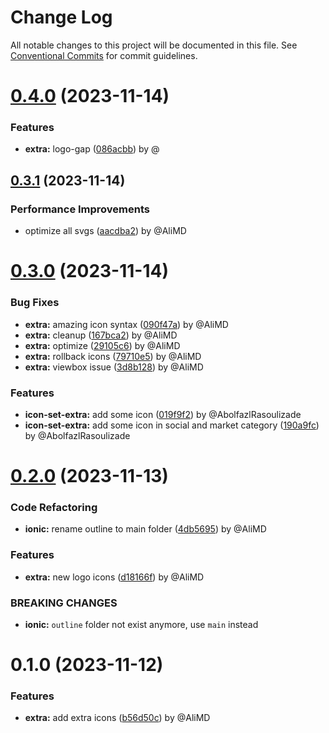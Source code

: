 # Change Log

All notable changes to this project will be documented in this file.
See [Conventional Commits](https://conventionalcommits.org) for commit guidelines.

# [0.4.0](https://github.com/Alwatr/icon/compare/@alwatr/icon-set-extra@0.3.1...@alwatr/icon-set-extra@0.4.0) (2023-11-14)

### Features

* **extra:** logo-gap ([086acbb](https://github.com/Alwatr/icon/commit/086acbb58759c69adcce9e7a4e63761bebc094bc)) by @

## [0.3.1](https://github.com/Alwatr/icon/compare/@alwatr/icon-set-extra@0.3.0...@alwatr/icon-set-extra@0.3.1) (2023-11-14)

### Performance Improvements

* optimize all svgs ([aacdba2](https://github.com/Alwatr/icon/commit/aacdba2c90fa57ad644f8608808a0513a7f4ea3e)) by @AliMD

# [0.3.0](https://github.com/Alwatr/icon/compare/@alwatr/icon-set-extra@0.2.0...@alwatr/icon-set-extra@0.3.0) (2023-11-14)

### Bug Fixes

* **extra:** amazing icon syntax ([090f47a](https://github.com/Alwatr/icon/commit/090f47ad5f366fda58672417b94ea18c04f502af)) by @AliMD
* **extra:** cleanup ([167bca2](https://github.com/Alwatr/icon/commit/167bca21f899d7f818f457a2af3ccf9674485eb3)) by @AliMD
* **extra:** optimize ([29105c6](https://github.com/Alwatr/icon/commit/29105c6b1f89254c3a7a105f573806b116bc848e)) by @AliMD
* **extra:** rollback icons ([79710e5](https://github.com/Alwatr/icon/commit/79710e571edc7c55bea1922daf67938c3d60afbf)) by @AliMD
* **extra:** viewbox issue ([3d8b128](https://github.com/Alwatr/icon/commit/3d8b1283eeaf2c74d82ebf67a40667349af8debc)) by @AliMD

### Features

* **icon-set-extra:** add some icon ([019f9f2](https://github.com/Alwatr/icon/commit/019f9f2b74be6d79b5f471ab952be99cead50f4a)) by @AbolfazlRasoulizade
* **icon-set-extra:** add some icon in social and market category ([190a9fc](https://github.com/Alwatr/icon/commit/190a9fc27ca29032e6715577d191d05204c97811)) by @AbolfazlRasoulizade

# [0.2.0](https://github.com/Alwatr/icon/compare/@alwatr/icon-set-extra@0.1.0...@alwatr/icon-set-extra@0.2.0) (2023-11-13)

### Code Refactoring

* **ionic:** rename outline to main folder ([4db5695](https://github.com/Alwatr/icon/commit/4db5695ee37bf6970b84f9f40c1a42c5c4695d4c)) by @AliMD

### Features

* **extra:** new logo icons ([d18166f](https://github.com/Alwatr/icon/commit/d18166f1639a9e13ca8d04c38c04551c080a6ad6)) by @AliMD

### BREAKING CHANGES

* **ionic:** `outline` folder not exist anymore, use `main` instead

# 0.1.0 (2023-11-12)

### Features

* **extra:** add extra icons ([b56d50c](https://github.com/Alwatr/icon/commit/b56d50caa6ebb4d28d6722d499a5f3d9de4f62c5)) by @AliMD
